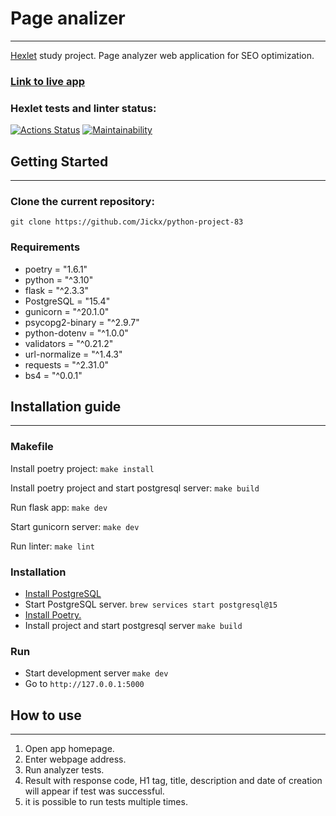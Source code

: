 # Page analizer
***
[Hexlet](https://ru.hexlet.io/) study project. Page analyzer web application for SEO optimization. 
### [Link to live app](https://page-analyzer-ku65.onrender.com/)

### Hexlet tests and linter status:
[![Actions Status](https://github.com/Jickx/python-project-83/workflows/hexlet-check/badge.svg)](https://github.com/Jickx/python-project-83/actions)
[![Maintainability](https://api.codeclimate.com/v1/badges/ba786c33385dc7cea68f/maintainability)](https://codeclimate.com/github/Jickx/python-project-83/maintainability)

## Getting Started
***

### Clone the current repository:
```git clone https://github.com/Jickx/python-project-83```

### Requirements
* poetry = "1.6.1"
* python = "^3.10"
* flask = "^2.3.3"
* PostgreSQL = "15.4"
* gunicorn = "^20.1.0"
* psycopg2-binary = "^2.9.7"
* python-dotenv = "^1.0.0"
* validators = "^0.21.2"
* url-normalize = "^1.4.3"
* requests = "^2.31.0"
* bs4 = "^0.0.1"


## Installation guide
***

### Makefile

 Install poetry project: ```make install```

Install poetry project and start postgresql server: ```make build```

 Run flask app: ```make dev```

 Start gunicorn server: ```make dev```

 Run linter: ```make lint```

### Installation
* [Install PostgreSQL](https://www.postgresql.org/download/)
*  Start PostgreSQL server.
```brew services start postgresql@15```
* [Install Poetry.](https://python-poetry.org/docs/)
* Install project and start postgresql server ```make build```


### Run
* Start development server ```make dev```
* Go to ```http://127.0.0.1:5000```

## How to use
***
1. Open app homepage.
2. Enter webpage address.
3. Run analyzer tests.
4. Result with response code, H1 tag, title, description and date of creation will appear if test was successful.
5. it is possible to run tests multiple times.



